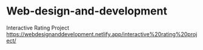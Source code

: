﻿# Web-design-and-development


Interactive Rating Project 
https://webdesignanddevelopment.netlify.app/interactive%20rating%20project/
